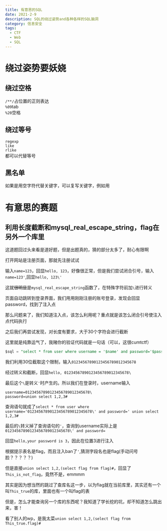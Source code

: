 ```yaml
---
title: 有意思的SQL
date: 2021-2-9
description: SQL的绕过姿势and各种各样的SQL脑洞
category: 信息安全
tags:
  - CTF
  - Web
  - SQL
---
```

# 绕过姿势要妖娆
## 绕过空格
`/**/`占位置的正则表达  
`%09`tab  
`%20`空格  
## 绕过等号
`regexp`  
`like`  
`rlike`  
都可以代替等号
## 黑名单
如果是用空字符代替关键字，可以复写关键字，例如用
# 有意思的赛题
## 利用长度截断和mysql_real_escape_string，flag在另外一个库里
  这道题回过头来看是道好题，但是出题真的，猜的部分太多了，耐心有限啊
  
  打开网站是注册页面，那就先注册试试  
  
  输入`name=123`，回显`hello, 123`，好像很正常，但是我们尝试闭合引号，输入`name=123'`,回显`hello, 123\'`  
  
  这就~~很明显~~是`mysql_real_escape_string`函数了，在特殊字符前加`\`进行转义  
  
  页面自动跳转到登录界面，我们用用刚刚注册的账号登录，发现会回显password，找到了注入点  
  
  那么问题来了，我们知道注入点，该怎么利用呢？重点就是该怎么闭合引号使注入点代码执行  
  
  之后我们再尝试发现，对长度有要求，大于30个字符会进行截断  
  
  这里就是纯靠运气了，我赌你的验证代码就是一句话（可以，这很cumtctf）
  ```sql
  $sql = "select * from user where username = '$name' and password='$passowrd'";
  ```
  我们利用30位截取这个限制，输入`01234567890123456789012345678`  
  
  经过转义和截断，回显`hello, 01234567890123456789012345678\`  
  
  最后这个`\`是转义`'`时产生的。所以我们在登录时，username输入
  ```
  username=01234567890123456789012345678\
  password=union select 1,2,3#
  ```  
  查询语句就成了`select * from user where username='01234567890123456789012345678\' and password='
union select 1,2,3#`  
  
  最后的`\`转义掉了查询语句的`'`，查询到username实际上是`01234567890123456789012345678\' and password=`
  
  回显`hello,your password is 3`，因此在位置3进行注入  
  
  根据提示表名是flag，而且注入ban了`'`,猜测字段名也是flag(手动问号脸？？？？？)  
  
  但是直接`union select 1,2,(select flag from flag)#`，回显了`This_is_not_flag`，竟然不是，emmmm
  
  其实是因为想当然的跳过了查库名这一步，以为flag就在当前库里，其实还有一个叫`This_true`的库，里面也有一个叫flag的表  
  
  但是，怎么才能查询另一个库的东西呢？我知道了学长挖的坑，却不知道怎么跳出来，害！
  
  看了别人的wp，是我太菜`union select 1,2,(select flag from This_true.flag)#`
  